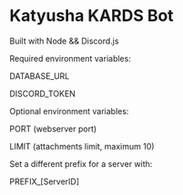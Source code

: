 # Katyusha KARDS Bot

Built with Node && Discord.js

Required environment variables:

DATABASE_URL

DISCORD_TOKEN

Optional environment variables:

PORT (webserver port)

LIMIT (attachments limit, maximum 10)

Set a different prefix for a server with:

PREFIX_[ServerID]

